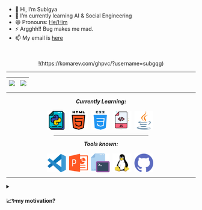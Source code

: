 - 👋 Hi, I’m Subigya
- 🌱 I’m currently learning AI & Social Engineering 
- 😄 Pronouns: [He/Him](https://tinyurl.com/pronounclaimCHECKER)
- ⚡ Argghh!! Bug makes me mad.
- 📫 My email is <a href="https://mailhide.io/e/wrB9TGi3" onclick="popup=window.open('https://mailhide.io/e/wrB9TGi3','mailhidepopup','width=580,height=635'); return false;">here</a>

<br>
<p align="center"> !(https://komarev.com/ghpvc/?username=subgqg) </p>
<hr>

| <img align="center" src="https://github-readme-stats.vercel.app/api?username=subgqg&show_icons=true&include_all_commits=true&theme=dracula&hide_border=true" /> | <img align="center" src="https://github-readme-stats.vercel.app/api/top-langs/?username=subgqg&layout=compact&theme=dracula&hide_border=true"/></a> |
| ------------- | ------------- |

<hr>

<p align="center">
<i><b>Currently Learning:</b></i> 
  <br><br>
  <img align="center" src="assets/languages/python.svg" width="50px" />&nbsp;
  <img align="center" src="assets/languages/html-5.svg" width="50px" />&nbsp;
  <img align="center" src="assets/languages/css.svg" width="50px" />&nbsp;
  <img align="center" src="assets/languages/javascript.svg" width="50px" />&nbsp;
  <img align="center" src="assets/languages/java.svg" width="50px" />&nbsp;
</p>

<hr style="width:50%; margin-left:25% !important; margin-right:25% !important;" />

<p align="center">
<i><b>Tools known:</b></i> 
  <br><br>
  <img align="center" src="assets/tools/vs-code.svg" width="50px" />&nbsp;
  <img align="center" src="assets/tools/powerpoint.svg" width="50px" />&nbsp;
<!--<img align="center" src="assets/tools/word.svg" width="50px" />&nbsp;--->
  <img align="center" src="assets/tools/terminal.svg" width="50px" />&nbsp;
  <img align="center" src="assets/tools/linux.svg" width="50px" />&nbsp;
  <img align="center" src="assets/tools/github.svg" width="50px" />&nbsp;
</p>

<hr>

<!---
<p align = "center">
  <i><b>Profiles:</b></i><br><br>
  <center>
  <a href="https://medium.com/@subgqg">
    <img align="center" src="assets/handles/medium.svg" alt="Medium" width="50px">&nbsp;
  </a>
  <a href="_Blank">
    <img align="center" alt="Discord" width="50px" src="assets/handles/discord.svg" />&nbsp;
  </a>
  <a href="_Blank">
    <img align="center" alt="Spotify" width="50px" src="assets/handles/spotify.svg" />&nbsp;
  </a>
  <a href="_Blank">
    <img align="center" alt="Telegram" width="50px" src="assets/handles/telegram.svg" />&nbsp;
  </a>
  <a href="https://dev.to/subgqg">
    <img align="center" alt="Dev Community" width="50px" src="assets/handles/devto.png" />&nbsp;
  </a>
  </center>
</p>

<hr>
--->

<details> 
<summary> <h4> 📈✨my motivation? </h4> </summary>

<code> I am passionate about using technology to make daily tasks easier 
and more efficient. By using programming languages, I create practical solutions 
that can make a real impact on people's lives. I am always pushing the limits of 
what can be achieved with code and I invite you to check out my work on GitHub to 
see for yourself. Join me in my mission to simplify the world with technology.
</code>
</details>

<!---
<details>
<summary> <h4> 👨‍💻 Activity Graph </h4> </summary>
<img alt="Subgqg's Activity Graph" src="https://github-readme-activity-graph.cyclic.app/graph/?username=subgqg&theme=dracula&bg_color=1F222E&color=FF69B4&line=F85D7F&point=808080&hide_border=true"/>
</details>
--->

<!---
subgqg/subgqg is a ✨ special ✨ repository because its `README.md` (this file) appears on your GitHub profile.
You can click the Preview link to take a look at your changes.
--->
